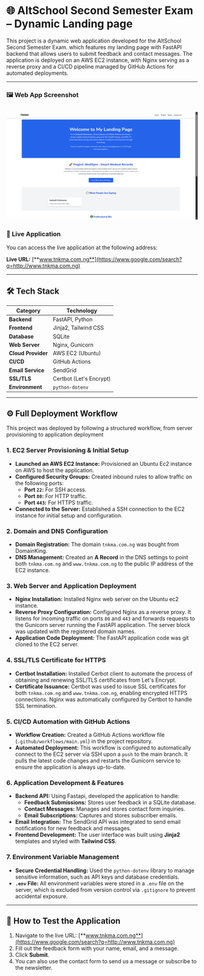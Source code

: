 
# 🌐 AltSchool Second Semester Exam – Dynamic Landing page

This project is a dynamic web application developed for the AltSchool Second Semester Exam. which features my landing page with FastAPI backend that allows users to submit feedback and contact messages. The application is deployed on an AWS EC2 instance, with Nginx serving as a reverse proxy and a CI/CD pipeline managed by GitHub Actions for automated deployments.

-----
### 🖼️ Web App Screenshot

![Screenshot of the web application](tnkma.png)
-----

### 🚀 Live Application

You can access the live application at the following address:

**Live URL:** [**www.tnkma.com.ng**](https://www.google.com/search?q=http://www.tnkma.com.ng)

-----

## 🛠️ Tech Stack

| Category         | Technology                               |
| ---------------- | ---------------------------------------- |
| **Backend** | FastAPI, Python                          |
| **Frontend** | Jinja2, Tailwind CSS                     |
| **Database** | SQLite                                   |
| **Web Server** | Nginx, Gunicorn                          |
| **Cloud Provider**| AWS EC2 (Ubuntu)                         |
| **CI/CD** | GitHub Actions                           |
| **Email Service**| SendGrid                                 |
| **SSL/TLS** | Certbot (Let's Encrypt)                  |
| **Environment** | `python-dotenv`                          |

-----

## ⚙️ Full Deployment Workflow

This project was deployed by following a structured workflow, from server provisioning to application deployment

### 1\. EC2 Server Provisioning & Initial Setup

  - **Launched an AWS EC2 Instance:** Provisioned an Ubuntu Ec2 instance on AWS to host the application.
  - **Configured Security Groups:** Created inbound rules to allow traffic on the following ports:
      - **Port `22`:** For SSH access.
      - **Port `80`:** For HTTP traffic.
      - **Port `443`:** For HTTPS traffic.
  - **Connected to the Server:** Established a SSH connection to the EC2 instance for initial setup and configuration.

### 2\. Domain and DNS Configuration

  - **Domain Registration:** The domain `tnkma.com.ng` was bought from DomainKing.
  - **DNS Management:** Created an **A Record** in the DNS settings to point both `tnkma.com.ng` and `www.tnkma.com.ng` to the public IP address of the EC2 instance.

### 3\. Web Server and Application Deployment

  - **Nginx Installation:** Installed Nginx web server on the Ubuntu ec2 instance.
  - **Reverse Proxy Configuration:** Configured Nginx as a reverse proxy. It listens for incoming traffic on ports `80` and `443` and forwards requests to the Gunicorn server running the FastAPI application. The server block was updated with the registered domain names.
  - **Application Code Deployment:** The FastAPI application code was git cloned to the EC2 server.

### 4\. SSL/TLS Certificate for HTTPS

  - **Certbot Installation:** Installed Cerbot client to automate the process of obtaining and renewing SSL/TLS certificates from Let's Encrypt.
  - **Certificate Issuance:** Certbot was used to issue SSL certificates for both `tnkma.com.ng` and `www.tnkma.com.ng`, enabling encrypted HTTPS connections. Nginx was automatically configured by Certbot to handle SSL termination.

### 5\. CI/CD Automation with GitHub Actions

  - **Workflow Creation:** Created a GitHub Actions workflow file (`.github/workflows/main.yml`) in the project repository.
  - **Automated Deployment:** This workflow is configured to automatically connect to the EC2 server via SSH upon a `push` to the main branch. It pulls the latest code changes and restarts the Gunicorn service to ensure the application is always up-to-date.

### 6\. Application Development & Features

  - **Backend API:** Using Fastapi, developed the application to handle:
      - **Feedback Submissions:** Stores user feedback in a SQLite database.
      - **Contact Messages:** Manages and stores contact form inquiries.
      - **Email Subscriptions:** Captures and stores subscriber emails.
  - **Email Integration:** The SendGrid API was integrated to send email notifications for new feedback and messages.
  - **Frontend Development:** The user interface was built using **Jinja2** templates and styled with **Tailwind CSS**.

### 7\. Environment Variable Management

  - **Secure Credential Handling:** Used the `python-dotenv` library to manage sensitive information, such as API keys and database credentials.
  - **`.env` File:** All environment variables were stored in a `.env` file on the server, which is excluded from version control via `.gitignore` to prevent accidental exposure.

-----

## 🧪 How to Test the Application

1.  Navigate to the live URL: [**www.tnkma.com.ng**](https://www.google.com/search?q=http://www.tnkma.com.ng)
2.  Fill out the feedback form with your name, email, and a message.
3.  Click **Submit**.
4.  You can also use the contact form  to send us a message or subscribe to the newsletter.
